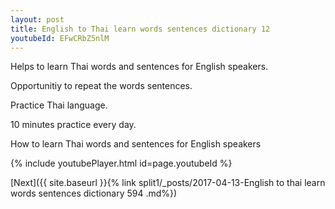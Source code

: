 ```yaml
---
layout: post
title: English to Thai learn words sentences dictionary 12 
youtubeId: EFwCRbZ5nlM
---
```

 
 
Helps to learn Thai words and sentences for English speakers.

Opportunitiy to repeat the words sentences. 

Practice Thai language. 
 
10 minutes practice every day. 
 
How to learn Thai words and sentences for English speakers 
 
{% include youtubePlayer.html id=page.youtubeId %}
 
 
[Next]({{ site.baseurl }}{% link  split1/_posts/2017-04-13-English to thai learn words sentences dictionary 594 .md%})
 
